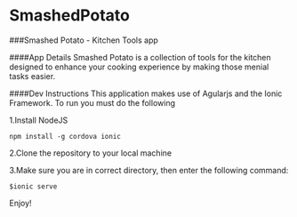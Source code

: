 SmashedPotato
=============

###Smashed Potato - Kitchen Tools app

####App Details
Smashed Potato is a collection of tools for the kitchen designed to enhance your cooking experience by making those menial tasks easier.

####Dev Instructions
This application makes use of Agularjs and the Ionic Framework. To run you must  do the following

1.Install NodeJS

`npm install -g cordova ionic`

2.Clone the repository to your local machine

3.Make sure you are in correct directory, then enter the following command:

`$ionic serve`

Enjoy!


